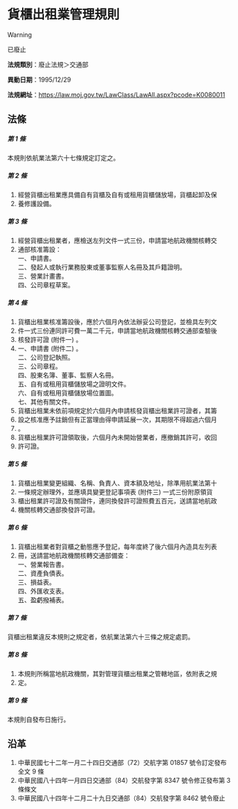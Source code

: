 # 貨櫃出租業管理規則


> [!WARNING]
> 已廢止


**法規類別**：廢止法規＞交通部

**異動日期**：1995/12/29  

**法規網址**：https://law.moj.gov.tw/LawClass/LawAll.aspx?pcode=K0080011



## 法條
##### 第 1 條
本規則依航業法第六十七條規定訂定之。

##### 第 2 條
1. 經營貨櫃出租業應具備自有貨櫃及自有或租用貨櫃儲放場，貨櫃起卸及保
1. 養修護設備。

##### 第 3 條
1. 經營貨櫃出租業者，應檢送左列文件一式三份，申請當地航政機關核轉交
1. 通部核准籌設：  
一、申請書。  
二、發起人或執行業務股東或董事監察人名冊及其戶籍證明。  
三、營業計畫書。  
四、公司章程草案。

##### 第 4 條
1. 貨櫃出租業核准籌設後，應於六個月內依法辦妥公司登記，並檢具左列文
1. 件一式三份連同許可費一萬二千元，申請當地航政機關核轉交通部查驗後
1. 核發許可證 (附件一) 。
1. 一、申請書 (附件二) 。  
二、公司登記執照。  
三、公司章程。  
四、股東名簿、董事、監察人名冊。  
五、自有或租用貨櫃儲放場之證明文件。  
六、自有或租用貨櫃儲放場位置圖。  
七、其他有關文件。
1. 貨櫃出租業未依前項規定於六個月內申請核發貨櫃出租業許可證者，其籌
1. 設之核准應予註銷但有正當理由得申請延展一次，其期限不得超過六個月
1. 。
1. 貨櫃出租業許可證領取後，六個月內未開始營業者，應撤銷其許可，收回
1. 許可證。

##### 第 5 條
1. 貨櫃出租業變更組織、名稱、負責人、資本額及地址，除準用航業法第十
1. 一條規定辦理外，並應填具變更登記事項表 (附件三) 一式三份附原領貨
1. 櫃出租業許可證及有關證件，連同換發許可證照費五百元，送請當地航政
1. 機關核轉交通部換發許可證。

##### 第 6 條
1. 貨櫃出租業者對貨櫃之動態應予登記，每年度終了後六個月內造具左列表
1. 冊，送請當地航政機關核轉交通部備查：  
一、營業報告書。  
二、資產負債表。  
三、損益表。  
四、外匯收支表。  
五、盈虧撥補表。

##### 第 7 條
貨櫃出租業違反本規則之規定者，依航業法第六十三條之規定處罰。

##### 第 8 條
1. 本規則所稱當地航政機關，其對管理貨櫃出租業之管轄地區，依附表之規
1. 定。

##### 第 9 條
本規則自發布日施行。

## 沿革
1. 中華民國七十二年一月二十四日交通部（72）交航字第 01857  號令訂定發布全文 9 條
1. 中華民國八十四年一月四日交通部（84）交航發字第 8347 號令修正發布第 3  條條文
1. 中華民國八十四年十二月二十九日交通部（84）交航發字第 8462 號令廢止
